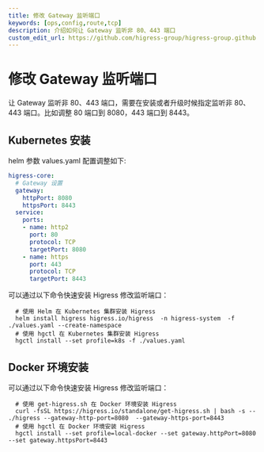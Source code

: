 ```yaml
---
title: 修改 Gateway 监听端口
keywords: [ops,config,route,tcp]
description: 介绍如何让 Gateway 监听非 80、443 端口
custom_edit_url: https://github.com/higress-group/higress-group.github.io/blob/main/src/content/docs/latest/zh-cn/ops/how-tos/gateway-ports.md
---
```


# 修改 Gateway 监听端口

让 Gateway 监听非 80、443 端口，需要在安装或者升级时候指定监听非 80、443 端口。比如调整 80 端口到 8080，443 端口到 8443。

## Kubernetes 安装

helm 参数 values.yaml 配置调整如下:

```yaml
higress-core:
  # Gateway 设置
  gateway:
    httpPort: 8080
    httpsPort: 8443
  service:
    ports:
    - name: http2
      port: 80
      protocol: TCP
      targetPort: 8080
    - name: https
      port: 443
      protocol: TCP
      targetPort: 8443
```

可以通过以下命令快速安装 Higress 修改监听端口：

```shell
  # 使用 Helm 在 Kubernetes 集群安装 Higress
  helm install higress higress.io/higress  -n higress-system  -f ./values.yaml --create-namespace
  # 使用 hgctl 在 Kubernetes 集群安装 Higress
  hgctl install --set profile=k8s -f ./values.yaml
```

## Docker 环境安装

可以通过以下命令快速安装 Higress 修改监听端口：

```shell
  # 使用 get-higress.sh 在 Docker 环境安装 Higress
  curl -fsSL https://higress.io/standalone/get-higress.sh | bash -s -- ./higress --gateway-http-port=8080  --gateway-https-port=8443
  # 使用 hgctl 在 Docker 环境安装 Higress
  hgctl install --set profile=local-docker --set gateway.httpPort=8080 --set gateway.httpsPort=8443
```




